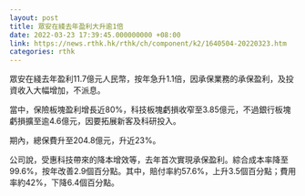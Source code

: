 ```yaml
---
layout: post
title: 眾安在綫去年盈利大升逾1倍
date: 2022-03-23 17:39:45.000000000 +08:00
link: https://news.rthk.hk/rthk/ch/component/k2/1640504-20220323.htm
categories: rthk
---
```


眾安在綫去年盈利11.7億元人民幣，按年急升1.1倍，因承保業務的承保盈利，及投資收入大幅增加，不派息。

當中，保險板塊盈利增長近80%，科技板塊虧損收窄至3.85億元，不過銀行板塊虧損擴至逾4.6億元，因要拓展新客及科研投入。

期內，總保費升至204.8億元，升近23%。

公司說，受惠科技帶來的降本增效等，去年首次實現承保盈利。綜合成本率降至99.6%，按年改善2.9個百分點。其中，賠付率約57.6%，上升3.5個百分點；費用率約42%，下降6.4個百分點。
